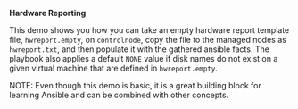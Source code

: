 **Hardware Reporting**

This demo shows you how you can take an empty hardware report template file, `hwreport.empty`, on `controlnode`, copy the file to the managed nodes as `hwreport.txt`, and then populate it with the gathered ansible facts.
The playbook also applies a default `NONE` value if disk names do not exist on a given virtual machine that are defined in `hwreport.empty`.

NOTE: Even though this demo is basic, it is a great building block for learning Ansible and can be combined with other concepts.


